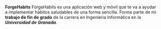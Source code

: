 **ForgeHabits**
ForgeHabits es una aplicación web y móvil que te va a ayudar a implementar hábitos saludables de una forma sencilla. Forma parte de mi **trabajo de fin de grado** de la carrera en Ingeniería Informática en la ***Universidad de Granada***.
